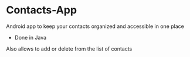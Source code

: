# Contacts-App

Android app to keep your contacts organized and accessible in one place

- Done in Java


Also allows to add or delete from the list of contacts








